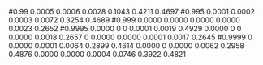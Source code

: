 #0.99
0.0005    0.0006    0.0028    0.1043    0.4211    0.4697
#0.995
0.0001    0.0002    0.0003    0.0072    0.3254    0.4689
#0.999
0.0000    0.0000    0.0000    0.0000    0.0023    0.2652
#0.9995
0.0000         0         0    0.0001    0.0019    0.4929
0.0000         0         0    0.0000    0.0018    0.2657
0         0.0000    0.0000    0.0001    0.0017    0.2645
#0.9999
0    0.0000    0.0001    0.0064    0.2899    0.4614
0.0000         0    0.0000    0.0062    0.2958    0.4876
0.0000    0.0000    0.0004    0.0746    0.3922    0.4821